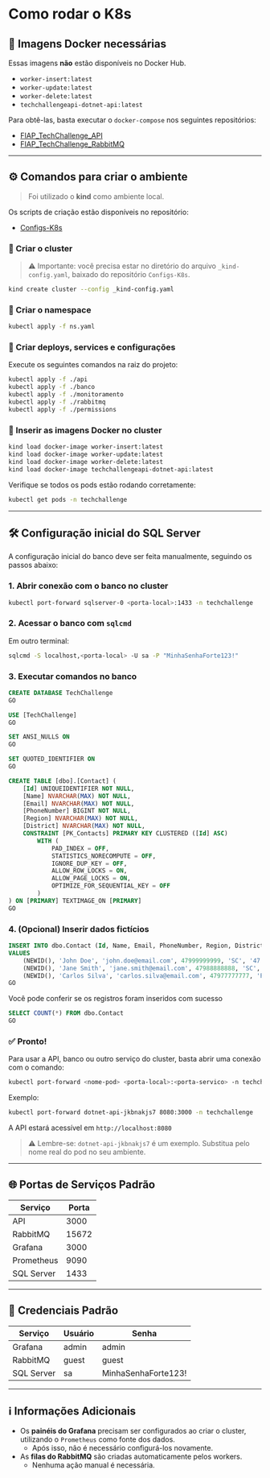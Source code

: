 # Como rodar o K8s

## 🐳 Imagens Docker necessárias

Essas imagens **não** estão disponíveis no Docker Hub.

- `worker-insert:latest`
- `worker-update:latest`
- `worker-delete:latest`
- `techchallengeapi-dotnet-api:latest`

Para obtê-las, basta executar o `docker-compose` nos seguintes repositórios:

- [FIAP_TechChallenge_API](https://github.com/ThiagoBertoldi1/FIAP_TechChallenge_API)
- [FIAP_TechChallenge_RabbitMQ](https://github.com/ThiagoBertoldi1/FIAP_TechChallenge_RabbitMQ)

---

## ⚙️ Comandos para criar o ambiente

> Foi utilizado o **kind** como ambiente local.

Os scripts de criação estão disponíveis no repositório:
- [Configs-K8s](https://github.com/ThiagoBertoldi1/Configs-K8s)

### 🔨 Criar o cluster

> ⚠️ Importante: você precisa estar no diretório do arquivo `_kind-config.yaml`, baixado do repositório `Configs-K8s`.


```bash
kind create cluster --config _kind-config.yaml
```

### 🧪 Criar o namespace

```bash
kubectl apply -f ns.yaml
```

### 🚀 Criar deploys, services e configurações

Execute os seguintes comandos na raiz do projeto:

```bash
kubectl apply -f ./api
kubectl apply -f ./banco
kubectl apply -f ./monitoramento
kubectl apply -f ./rabbitmq
kubectl apply -f ./permissions
```

### 🐳 Inserir as imagens Docker no cluster

```bash
kind load docker-image worker-insert:latest
kind load docker-image worker-update:latest
kind load docker-image worker-delete:latest
kind load docker-image techchallengeapi-dotnet-api:latest
```

Verifique se todos os pods estão rodando corretamente:

```bash
kubectl get pods -n techchallenge
```

---

## 🛠️ Configuração inicial do SQL Server

A configuração inicial do banco deve ser feita manualmente, seguindo os passos abaixo:

### 1. Abrir conexão com o banco no cluster

```bash
kubectl port-forward sqlserver-0 <porta-local>:1433 -n techchallenge
```

### 2. Acessar o banco com `sqlcmd`

Em outro terminal:

```bash
sqlcmd -S localhost,<porta-local> -U sa -P "MinhaSenhaForte123!"
```

### 3. Executar comandos no banco

```sql
CREATE DATABASE TechChallenge
GO

USE [TechChallenge]
GO

SET ANSI_NULLS ON
GO

SET QUOTED_IDENTIFIER ON
GO

CREATE TABLE [dbo].[Contact] (
    [Id] UNIQUEIDENTIFIER NOT NULL,
    [Name] NVARCHAR(MAX) NOT NULL,
    [Email] NVARCHAR(MAX) NOT NULL,
    [PhoneNumber] BIGINT NOT NULL,
    [Region] NVARCHAR(MAX) NOT NULL,
    [District] NVARCHAR(MAX) NOT NULL,
    CONSTRAINT [PK_Contacts] PRIMARY KEY CLUSTERED ([Id] ASC)
        WITH (
            PAD_INDEX = OFF,
            STATISTICS_NORECOMPUTE = OFF,
            IGNORE_DUP_KEY = OFF,
            ALLOW_ROW_LOCKS = ON,
            ALLOW_PAGE_LOCKS = ON,
            OPTIMIZE_FOR_SEQUENTIAL_KEY = OFF
        )
) ON [PRIMARY] TEXTIMAGE_ON [PRIMARY]
GO
```

### 4. (Opcional) Inserir dados fictícios

```sql
INSERT INTO dbo.Contact (Id, Name, Email, PhoneNumber, Region, District)
VALUES
    (NEWID(), 'John Doe', 'john.doe@email.com', 47999999999, 'SC', '47'),
    (NEWID(), 'Jane Smith', 'jane.smith@email.com', 47988888888, 'SC', '47'),
    (NEWID(), 'Carlos Silva', 'carlos.silva@email.com', 47977777777, 'PR', '41')
GO
```

Você pode conferir se os registros foram inseridos com sucesso

```sql
SELECT COUNT(*) FROM dbo.Contact
GO
```

### ✅ Pronto!

Para usar a API, banco ou outro serviço do cluster, basta abrir uma conexão com o comando:

```bash
kubectl port-forward <nome-pod> <porta-local>:<porta-servico> -n techchallenge
```

Exemplo:

```bash
kubectl port-forward dotnet-api-jkbnakjs7 8080:3000 -n techchallenge
```

A API estará acessível em `http://localhost:8080`

> ⚠️ Lembre-se: `dotnet-api-jkbnakjs7` é um exemplo. Substitua pelo nome real do pod no seu ambiente.
---

## 🌐 Portas de Serviços Padrão

| Serviço     | Porta  |
|-------------|--------|
| API         | 3000   |
| RabbitMQ    | 15672  |
| Grafana     | 3000   |
| Prometheus  | 9090   |
| SQL Server  | 1433   |

---

## 🔐 Credenciais Padrão

| Serviço     | Usuário | Senha                 |
|-------------|---------|------------------------|
| Grafana     | admin   | admin                  |
| RabbitMQ    | guest   | guest                  |
| SQL Server  | sa      | MinhaSenhaForte123!    |

---

## ℹ️ Informações Adicionais

- Os **painéis do Grafana** precisam ser configurados ao criar o cluster, utilizando o `Prometheus` como fonte dos dados.
  - Após isso, não é necessário configurá-los novamente.
- As **filas do RabbitMQ** são criadas automaticamente pelos workers.
  - Nenhuma ação manual é necessária.
